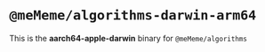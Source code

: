 # `@meMeme/algorithms-darwin-arm64`

This is the **aarch64-apple-darwin** binary for `@meMeme/algorithms`
